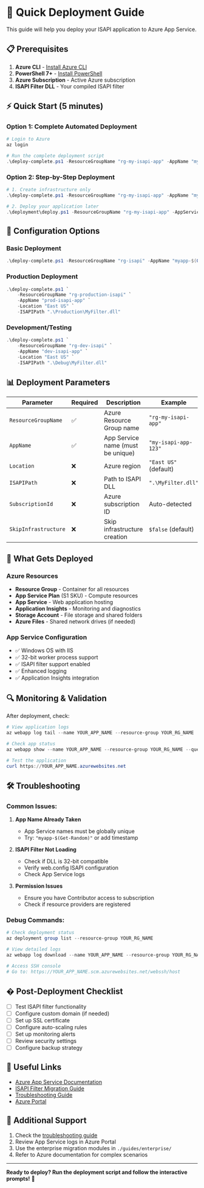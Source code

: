 # 🚀 Quick Deployment Guide

This guide will help you deploy your ISAPI application to Azure App Service.

## 📋 Prerequisites

1. **Azure CLI** - [Install Azure CLI](https://docs.microsoft.com/cli/azure/install-azure-cli)
2. **PowerShell 7+** - [Install PowerShell](https://docs.microsoft.com/powershell/scripting/install/installing-powershell)
3. **Azure Subscription** - Active Azure subscription
4. **ISAPI Filter DLL** - Your compiled ISAPI filter

## ⚡ Quick Start (5 minutes)

### Option 1: Complete Automated Deployment

```powershell
# Login to Azure
az login

# Run the complete deployment script
.\deploy-complete.ps1 -ResourceGroupName "rg-my-isapi-app" -AppName "my-unique-app-name" -ISAPIPath ".\MyFilter.dll"
```

### Option 2: Step-by-Step Deployment

```powershell
# 1. Create infrastructure only
.\deploy-complete.ps1 -ResourceGroupName "rg-my-isapi-app" -AppName "my-unique-app-name" -SkipInfrastructure:$false

# 2. Deploy your application later
.\deployment\deploy.ps1 -ResourceGroupName "rg-my-isapi-app" -AppServiceName "my-unique-app-name" -ISAPIFilePath ".\MyFilter.dll"
```

## 🔧 Configuration Options

### Basic Deployment
```powershell
.\deploy-complete.ps1 -ResourceGroupName "rg-isapi" -AppName "myapp-$(Get-Random)"
```

### Production Deployment
```powershell
.\deploy-complete.ps1 `
    -ResourceGroupName "rg-production-isapi" `
    -AppName "prod-isapi-app" `
    -Location "East US" `
    -ISAPIPath ".\Production\MyFilter.dll"
```

### Development/Testing
```powershell
.\deploy-complete.ps1 `
    -ResourceGroupName "rg-dev-isapi" `
    -AppName "dev-isapi-app" `
    -Location "East US" `
    -ISAPIPath ".\Debug\MyFilter.dll"
```

## 📊 Deployment Parameters

| Parameter | Required | Description | Example |
|-----------|----------|-------------|---------|
| `ResourceGroupName` | ✅ | Azure Resource Group name | `"rg-my-isapi-app"` |
| `AppName` | ✅ | App Service name (must be unique) | `"my-isapi-app-123"` |
| `Location` | ❌ | Azure region | `"East US"` (default) |
| `ISAPIPath` | ❌ | Path to ISAPI DLL | `".\MyFilter.dll"` |
| `SubscriptionId` | ❌ | Azure subscription ID | Auto-detected |
| `SkipInfrastructure` | ❌ | Skip infrastructure creation | `$false` (default) |

## 🎯 What Gets Deployed

### Azure Resources
- **Resource Group** - Container for all resources
- **App Service Plan** (S1 SKU) - Compute resources
- **App Service** - Web application hosting
- **Application Insights** - Monitoring and diagnostics
- **Storage Account** - File storage and shared folders
- **Azure Files** - Shared network drives (if needed)

### App Service Configuration
- ✅ Windows OS with IIS
- ✅ 32-bit worker process support
- ✅ ISAPI filter support enabled  
- ✅ Enhanced logging
- ✅ Application Insights integration

## 🔍 Monitoring & Validation

After deployment, check:

```powershell
# View application logs
az webapp log tail --name YOUR_APP_NAME --resource-group YOUR_RG_NAME

# Check app status  
az webapp show --name YOUR_APP_NAME --resource-group YOUR_RG_NAME --query "state"

# Test the application
curl https://YOUR_APP_NAME.azurewebsites.net
```

## 🛠️ Troubleshooting

### Common Issues:

1. **App Name Already Taken**
   - App Service names must be globally unique
   - Try: `"myapp-$(Get-Random)"` or add timestamp

2. **ISAPI Filter Not Loading**
   - Check if DLL is 32-bit compatible
   - Verify web.config ISAPI configuration
   - Check App Service logs

3. **Permission Issues**
   - Ensure you have Contributor access to subscription
   - Check if resource providers are registered

### Debug Commands:
```powershell
# Check deployment status
az deployment group list --resource-group YOUR_RG_NAME

# View detailed logs
az webapp log download --name YOUR_APP_NAME --resource-group YOUR_RG_NAME

# Access SSH console
# Go to: https://YOUR_APP_NAME.scm.azurewebsites.net/webssh/host
```

## � Post-Deployment Checklist

- [ ] Test ISAPI filter functionality
- [ ] Configure custom domain (if needed)
- [ ] Set up SSL certificate
- [ ] Configure auto-scaling rules
- [ ] Set up monitoring alerts
- [ ] Review security settings
- [ ] Configure backup strategy

## 🔗 Useful Links

- [Azure App Service Documentation](https://docs.microsoft.com/azure/app-service/)
- [ISAPI Filter Migration Guide](./guides/)
- [Troubleshooting Guide](./docs/troubleshooting.md)
- [Azure Portal](https://portal.azure.com/)

## 🔧 Additional Support

1. Check the [troubleshooting guide](./docs/troubleshooting.md)
2. Review App Service logs in Azure Portal
3. Use the enterprise migration modules in `./guides/enterprise/`
4. Refer to Azure documentation for complex scenarios

---

**Ready to deploy? Run the deployment script and follow the interactive prompts!** 🚀
